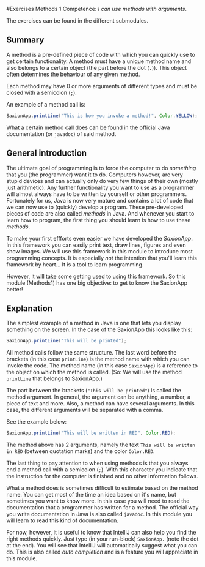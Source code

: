 #Exercises Methods 1
Competence: _I can use methods with arguments_.

The exercises can be found in the different submodules. 

## Summary
A method is a pre-defined piece of code with which you can quickly use to get certain functionality. A method must have a unique method name and also belongs to a certain object (the part before the dot (`.`)). This object often determines the behaviour of any given method.

Each method may have 0 or more arguments of different types and must be closed with a semicolon (`;`).

An example of a method call is:
```java
SaxionApp.printLine("This is how you invoke a method!", Color.YELLOW); 
```

What a certain method call does can be found in the official Java documentation (or `javadoc`) of said method.

## General introduction
The ultimate goal of programming is to force the computer to do _something_ that you (the programmer) want it to do. Computers however, are very stupid devices and can actually only do very few things of their own (mostly just arithmetic). Any further functionality you want to use as a programmer will almost always have to be written by yourself or other programmers. Fortunately for us, Java is now very mature and contains a lot of code that we can now use to (quickly) develop a program. These pre-developed pieces of code are also called _methods_ in Java. And whenever you start to learn how to program, the first thing you should learn is how to use these _methods_.

To make your first effforts even easier we have developed the _SaxionApp_. In this framework you can easily print text, draw lines, figures and even show images. We will use this framework in this module to introduce most programming concepts. It is especially _not_ the intention that you'll learn this framework by heart... It is a tool to learn programming.

However, it will take some getting used to using this framework. So this module (Methods1) has one big objective: to get to know the SaxionApp better!

## Explanation 
The simplest example of a method in Java is one that lets you display something on the screen. In the case of the SaxionApp this looks like this:

```java
SaxionApp.printLine("This will be printed"); 
```

All method calls follow the same structure. The last word before the brackets (in this case `printLine`) is the method name with which you can invoke the code. The method name (in this case `SaxionApp`) is a reference to the object on which the method is called. (So: We will use the method `printLine` that belongs to SaxionApp.)

The part between the brackets (`"This will be printed"`) is called the method argument. In general, the argument can be anything, a number, a piece of text and more. Also, a method can have several arguments. In this case, the different arguments will be separated with a comma. 

See the example below:

```java 
SaxionApp.printLine("This will be written in RED", Color.RED);
```

The method above has 2 arguments, namely the text `This will be written in RED` (between quotation marks) and the color `Color.RED`.

The last thing to pay attention to when using methods is that you always end a method call with a semicolon (`;`). With this character you indicate that the instruction for the computer is finished and no other information follows.

What a method does is sometimes difficult to estimate based on the method name. You can get most of the time an idea based on it's name, but sometimes you want to know more. In this case you will need to read the documentation that a programmer has written for a method. The official way you write documentation in Java is also called `javadoc`. In this module you will learn to read this kind of documentation.

For now, however, it is useful to know that IntelliJ can also help you find the right methods quickly. Just type (in your run-block) `SaxionApp.` (note the dot at the end). You will see that IntelliJ will automatically suggest what you can do. This is also called _auto completion_ and is a feature you will appreciate in this module.